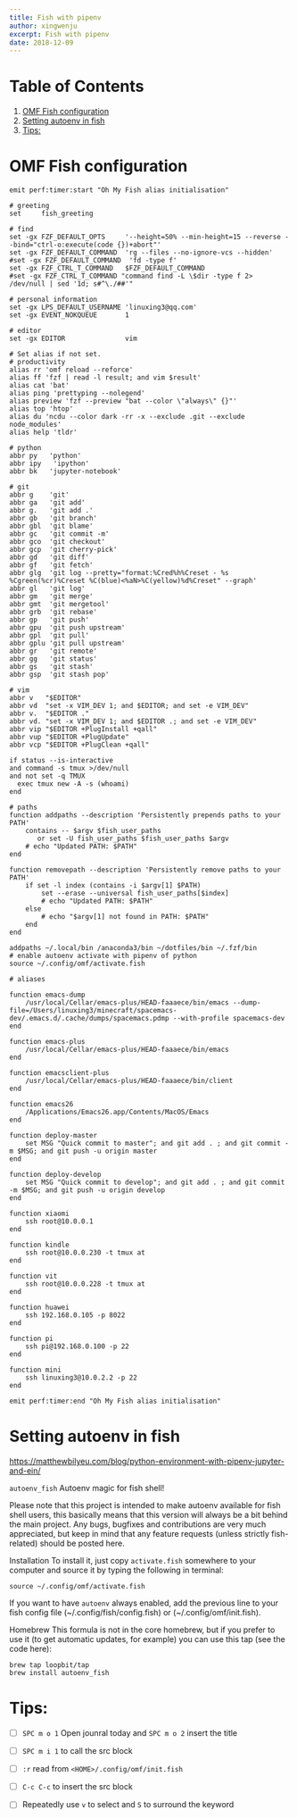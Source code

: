 ```yaml
---
title: Fish with pipenv
author: xingwenju
excerpt: Fish with pipenv
date: 2018-12-09
---
```



# Table of Contents

1.  [OMF Fish configuration](#org0d55174)
2.  [Setting autoenv in fish](#orga2e35c7)
3.  [Tips:](#orgfb440fb)

<a id="org0d55174"></a>

# OMF Fish configuration

    emit perf:timer:start "Oh My Fish alias initialisation"
    
    # greeting
    set     fish_greeting
    
    # find
    set -gx FZF_DEFAULT_OPTS     '--height=50% --min-height=15 --reverse --bind="ctrl-o:execute(code {})+abort"'
    set -gx FZF_DEFAULT_COMMAND  'rg --files --no-ignore-vcs --hidden'
    #set -gx FZF_DEFAULT_COMMAND  'fd -type f'
    set -gx FZF_CTRL_T_COMMAND   $FZF_DEFAULT_COMMAND
    #set -gx FZF_CTRL_T_COMMAND "command find -L \$dir -type f 2> /dev/null | sed '1d; s#^\./##'"
    
    # personal information
    set -gx LPS_DEFAULT_USERNAME 'linuxing3@qq.com'
    set -gx EVENT_NOKQUEUE       1
    
    # editor
    set -gx EDITOR               vim
    
    # Set alias if not set.
    # productivity
    alias rr 'omf reload --reforce'
    alias ff 'fzf | read -l result; and vim $result'
    alias cat 'bat'
    alias ping 'prettyping --nolegend'
    alias preview 'fzf --preview "bat --color \"always\" {}"'
    alias top 'htop'
    alias du 'ncdu --color dark -rr -x --exclude .git --exclude node_modules'
    alias help 'tldr'
    
    # python
    abbr py   'python'
    abbr ipy   'ipython'
    abbr bk   'jupyter-notebook'
    
    # git
    abbr g    'git'
    abbr ga   'git add'
    abbr g.   'git add .'
    abbr gb   'git branch'
    abbr gbl  'git blame'
    abbr gc   'git commit -m'
    abbr gco  'git checkout'
    abbr gcp  'git cherry-pick'
    abbr gd   'git diff'
    abbr gf   'git fetch'
    abbr glg  'git log --pretty="format:%Cred%h%Creset - %s %Cgreen(%cr)%Creset %C(blue)<%aN>%C(yellow)%d%Creset" --graph'
    abbr gl   'git log'
    abbr gm   'git merge'
    abbr gmt  'git mergetool'
    abbr grb  'git rebase'
    abbr gp   'git push'
    abbr gpu  'git push upstream'
    abbr gpl  'git pull'
    abbr gplu 'git pull upstream'
    abbr gr   'git remote'
    abbr gg   'git status'
    abbr gs   'git stash'
    abbr gsp  'git stash pop'
    
    # vim
    abbr v   "$EDITOR"
    abbr vd  "set -x VIM_DEV 1; and $EDITOR; and set -e VIM_DEV"
    abbr v.  "$EDITOR ."
    abbr vd. "set -x VIM_DEV 1; and $EDITOR .; and set -e VIM_DEV"
    abbr vip "$EDITOR +PlugInstall +qall"
    abbr vup "$EDITOR +PlugUpdate"
    abbr vcp "$EDITOR +PlugClean +qall"
    
    if status --is-interactive
    and command -s tmux >/dev/null
    and not set -q TMUX
      exec tmux new -A -s (whoami)
    end
    
    # paths
    function addpaths --description 'Persistently prepends paths to your PATH'
        contains -- $argv $fish_user_paths
           or set -U fish_user_paths $fish_user_paths $argv
        # echo "Updated PATH: $PATH"
    end
    
    function removepath --description 'Persistently remove paths to your PATH'
        if set -l index (contains -i $argv[1] $PATH)
            set --erase --universal fish_user_paths[$index]
            # echo "Updated PATH: $PATH"
        else
            # echo "$argv[1] not found in PATH: $PATH"
        end
    end
    
    addpaths ~/.local/bin /anaconda3/bin ~/dotfiles/bin ~/.fzf/bin
    # enable autoenv activate with pipenv of python
    source ~/.config/omf/activate.fish
    
    # aliases
    
    function emacs-dump
        /usr/local/Cellar/emacs-plus/HEAD-faaaece/bin/emacs --dump-file=/Users/linuxing3/minecraft/spacemacs-dev/.emacs.d/.cache/dumps/spacemacs.pdmp --with-profile spacemacs-dev
    end
    
    function emacs-plus
        /usr/local/Cellar/emacs-plus/HEAD-faaaece/bin/emacs
    end
    
    function emacsclient-plus
        /usr/local/Cellar/emacs-plus/HEAD-faaaece/bin/client
    end
    
    function emacs26
        /Applications/Emacs26.app/Contents/MacOS/Emacs
    end
    
    function deploy-master
        set MSG "Quick commit to master"; and git add . ; and git commit -m $MSG; and git push -u origin master
    end
    
    function deploy-develop
        set MSG "Quick commit to develop"; and git add . ; and git commit -m $MSG; and git push -u origin develop
    end
    
    function xiaomi
        ssh root@10.0.0.1
    end
    
    function kindle
        ssh root@10.0.0.230 -t tmux at
    end
    
    function vit
        ssh root@10.0.0.228 -t tmux at
    end
    
    function huawei
        ssh 192.168.0.105 -p 8022
    end
    
    function pi
        ssh pi@192.168.0.100 -p 22
    end
    
    function mini
        ssh linuxing3@10.0.2.2 -p 22
    end
    
    emit perf:timer:end "Oh My Fish alias initialisation"


<a id="orga2e35c7"></a>

# Setting autoenv in fish

<https://matthewbilyeu.com/blog/python-environment-with-pipenv-jupyter-and-ein/>

`autoenv_fish` Autoenv magic for fish shell!

Please note that this project is intended to make autoenv available for fish
shell users, this basically means that this version will always be a bit behind
the main project. Any bugs, bugfixes and contributions are very much
appreciated, but keep in mind that any feature requests (unless strictly
fish-related) should be posted here.

Installation To install it, just copy `activate.fish` somewhere to your computer
and source it by typing the following in terminal:

    source ~/.config/omf/activate.fish

If you want to have `autoenv` always
enabled, add the previous line to your fish config file
(~/.config/fish/config.fish) or (~/.config/omf/init.fish).

Homebrew This formula is not in the core homebrew, but if you prefer to use it
(to get automatic updates, for example) you can use this tap (see the code
here):

    brew tap loopbit/tap
    brew install autoenv_fish


<a id="orgfb440fb"></a>

# Tips:

-   [ ] `SPC m o 1` Open jounral today and `SPC m o 2` insert the title
-   [ ] `SPC m i 1` to call the src block
-   [ ] `:r` read from `<HOME>/.config/omf/init.fish`
-   [ ] `C-c C-c` to insert the src block
-   [ ] Repeatedly use `v` to select and `S` to surround the keyword

